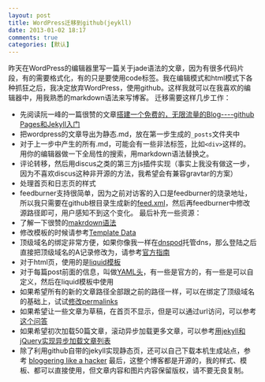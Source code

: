 ```yaml
---
layout: post
title: WordPress迁移到github(jeykll)
date: 2013-01-02 18:17
comments: true
categories: [默认]
---
```

昨天在WordPress的编辑器里写一篇关于jade语法的文章，因为有很多代码片段，有的需要格式化，有的只是要使用code标签。我在编辑模式和html模式下各种抓狂之后，我决定放弃WordPress，使用github。这样我就可以在我喜欢的编辑器中，用我熟悉的markdown语法来写博客。
迁移需要这样几步工作：
* 先阅读阮一峰的一篇很赞的文章[搭建一个免费的，无限流量的Blog----github Pages和Jekyll入门](http://www.ruanyifeng.com/blog/2012/08/blogging_with_jekyll.html) 
* 把wordpress的文章导出为静态.md，放在第一步生成的`_posts`文件夹中
* 对于上一步中产生的所有.md，可能会有一些非法标签，比如`<div>`这样的。用你的编辑器做一下全局性的搜索，用markdown语法替换之。
* 评论转移，然后用discus之类的第三方js插件实现（事实上我没有做这一步，因为不喜欢discus这种非开源的方法，我希望会有兼容gravtar的方案）
* 处理首页和日志页的样式
* feedburner支持很简单，因为之前对访客的入口是feedburner的烧录地址，所以我只需要在github根目录生成新的[feed.xml](https://github.com/yuguo/yuguo.github.com/blob/master/feed.xml)，然后再feedburner中修改源路径即可，用户感知不到这个变化。
最后补充一些资源：
* 了解一下很赞的[makrdown语法](http://wowubuntu.com/markdown/)
* 修改模板的时候请参考[Template Data](https://github.com/mojombo/jekyll/wiki/Template-Data)
* 顶级域名的绑定非常方便，如果你像我一样在[dnspod](http://dnspod.cn)托管dns，那么登陆之后直接把顶级域名的A记录修改为，请参考[官方指南](https://help.github.com/articles/setting-up-a-custom-domain-with-pages)
* 对于html页，使用的是[liquid模板](https://github.com/shopify/liquid/wiki/liquid-for-designers)
* 对于每篇post前面的信息，叫做[YAML头](https://github.com/mojombo/jekyll/wiki/YAML-Front-Matter)，有一些是官方的，有一些是可以自定义，然后在liquid模板中使用
* 如果希望所有的新的文章路径全部跟之前的路径一样，可以在绑定了顶级域名的基础上，试试[修改permalinks](https://github.com/mojombo/jekyll/wiki/Permalinks)
* 如果希望让一些文章为草稿，在首页不显示，但是可以通过url访问，可以参考[这个问答](https://gist.github.com/2870636)
* 如果希望初次加载50篇文章，滚动异步加载更多文章，可以参考[用jekyll和jQuery实现异步加载文章列表](http://yanping.me/cn/blog/2012/10/10/asynchronous-loading-post-list-with-jekyll-and-jQuery/)
* 除了利用github自带的jekyll实现静态页，还可以自己下载本机生成站点，参考 [bloggering like a hacker](http://tom.preston-werner.com/2008/11/17/blogging-like-a-hacker.html)
最后，这整个博客都是开源的，我的样式、模板、都可以直接使用，但文章内容和图片内容保留版权，请不要无良复制。
